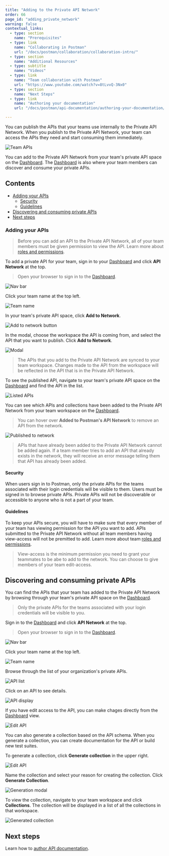 ```yaml
---
title: "Adding to the Private API Network"
order: 66
page_id: "adding_private_network"
warning: false
contextual_links:
  - type: section
    name: "Prerequisites"
  - type: link
    name: "Collaborating in Postman"
    url: "/docs/postman/collaboration/collaboration-intro/"
  - type: section
    name: "Additional Resources"
  - type: subtitle
    name: "Videos"
  - type: link
    name: "Team collaboration with Postman"
    url: "https://www.youtube.com/watch?v=8tLvvQ-3Nx0"
  - type: section
    name: "Next Steps"
  - type: link
    name: "Authoring your documentation"
    url: "/docs/postman/api-documentation/authoring-your-documentation/"

---
```


You can publish the APIs that your teams use internally to the Private API Network. When you publish to the Private API Network, your team can access the APIs they need and start consuming them immediately.

![Team APIs](https://assets.postman.com/postman-docs/Internal+Network+Explore.jpg)

You can add to the Private API Network from your team's private API space on the [Dashboard](https://www.postman.com). The [Dashboard](https://www.postman.com) is also where your team members can discover and consume your private APIs.

## Contents

* [Adding your APIs](#adding-your-apis)
    * [Security](#security)
    * [Guidelines](#guidelines)
* [Discovering and consuming private APIs](#discovering-and-consuming-private-apis)
* [Next steps](#next-steps)

### Adding your APIs

> Before you can add an API to the Private API Network, all of your team members must be given permission to view the API. Learn more about [roles and permissions](/docs/postman/collaboration/roles-and-permissions/).

To add a private API for your team, sign in to your [Dashboard](https://www.postman.com) and click **API Network** at the top.

> Open your browser to sign in to the [Dashboard](https://www.postman.com).

![Nav bar](https://assets.postman.com/postman-docs/Network+in+nav+bar.jpg)

Click your team name at the top left.

![Team name](https://assets.postman.com/postman-docs/Add+to+API+Network.jpg)

In your team's private API space, click **Add to Network**.

![Add to network button](https://assets.postman.com/postman-docs/Add+to+Network+button.jpg)

In the modal, choose the workspace the API is coming from, and select the API that you want to publish. Click **Add to Network**.

![Modal](https://assets.postman.com/postman-docs/Private+API+Network+modal.jpg)

> The APIs that you add to the Private API Network are synced to your team workspace. Changes made to the API from the workspace will be reflected in the API that is in the Private API Network.

To see the published API, navigate to your team's private API space on the [Dashboard](https://www.postman.com) and find the API in the list.

![Listed APIs](https://assets.postman.com/postman-docs/APIs+listed+in+Private+Network.jpg)

You can see which APIs and collections have been added to the Private API Network from your team workspace on the [Dashboard](https://www.postman.com).

> You can hover over **Added to Postman's API Network** to remove an API from the network.

![Published to network](https://assets.postman.com/postman-docs/Added+to+private+network.jpg)

> APIs that have already been added to the Private API Network cannot be added again. If a team member tries to add an API that already exists in the network, they will receive an error message telling them that API has already been added.

#### Security

When users sign in to Postman, only the private APIs for the teams associated with their login credentials will be visible to them. Users must be signed in to browse private APIs. Private APIs will not be discoverable or accessible to anyone who is not a part of your team.

#### Guidelines

To keep your APIs secure, you will have to make sure that every member of your team has viewing permission for the API you want to add. APIs submitted to the Private API Network without all team members having view-access will not be premitted to add. Learn more about team [roles and permissions](/docs/postman/collaboration/roles-and-permissions/).

> View-access is the minimum permission you need to grant your teammates to be abe to add to the network. You can choose to give members of your team edit-access.

## Discovering and consuming private APIs

You can find the APIs that your team has added to the Private API Network by browsing through your team's private API space on the [Dashboard](https://www.postman.com).

> Only the private APIs for the teams associated with your login credentials will be visible to you.

Sign in to the [Dashboard](https://www.postman.com) and click **API Network** at the top.

> Open your browser to sign in to the [Dashboard](https://www.postman.com).

![Nav bar](https://assets.postman.com/postman-docs/Network+in+nav+bar.jpg)

Click your team name at the top left.

![Team name](https://assets.postman.com/postman-docs/Add+to+API+Network.jpg)

Browse through the list of your organization's private APIs.

![API list](https://assets.postman.com/postman-docs/List+of+private+APIs.jpg)

Click on an API to see details.

![API display](https://assets.postman.com/postman-docs/Private+API+display.jpg)

If you have edit access to the API, you can make chages directly from the [Dashboard](https://www.postman.com) view.

![Edit API](https://assets.postman.com/postman-docs/Private+API+gif.gif)

You can also generate a collection based on the API schema. When you generate a collection, you can create documentation for the API or build new test suites.

To generate a collection, click **Generate collection** in the upper right.

![Edit API](https://assets.postman.com/postman-docs/Generate+collection+button.jpg)

Name the collection and select your reason for creating the collection. Click **Generate Collection**.

![Generation modal](https://assets.postman.com/postman-docs/Collection+generation+modal.jpg)

To view the collection, navigate to your team workspace and click **Collections**. The collection will be displayed in a list of all the collections in that workspace.

![Generated collection](https://assets.postman.com/postman-docs/Generated+collection+on+dashboard.jpg)

## Next steps

Learn how to [author API documentation](/docs/postman/api-documentation/authoring-your-documentation/).
